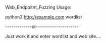 Web_Endpoitnt_Fuzzing Usage:

python3 http://example.com wordlist

-------------or---------------------

Just work it and enter wordlist and web site....

